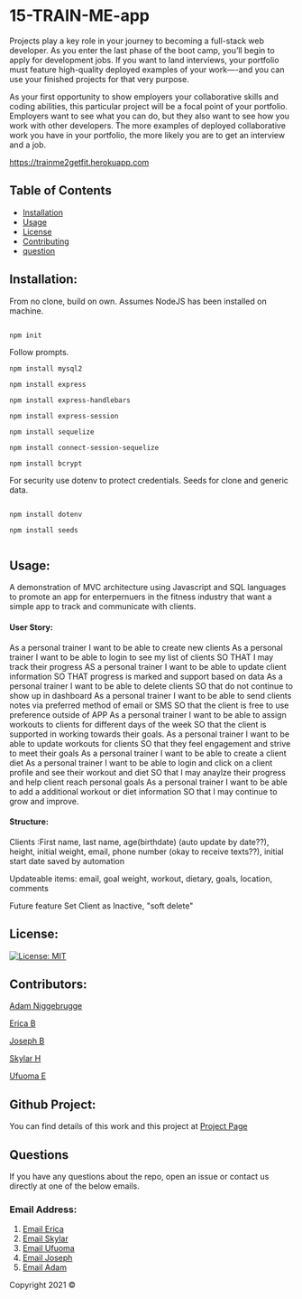 # 15-TRAIN-ME-app

Projects play a key role in your journey to becoming a full-stack web developer. As you enter the last phase of the boot camp, you’ll begin to apply for development jobs. If you want to land interviews, your portfolio must feature high-quality deployed examples of your work—-and you can use your finished projects for that very purpose.

As your first opportunity to show employers your collaborative skills and coding abilities, this particular project will be a focal point of your portfolio. Employers want to see what you can do, but they also want to see how you work with other developers. The more examples of deployed collaborative work you have in your portfolio, the more likely you are to get an interview and a job.

https://trainme2getfit.herokuapp.com

## Table of Contents 
- [Installation](#installation)
- [Usage](#usage)
- [License](#license)
- [Contributing](#contributing)
- [question](#questions)



## Installation:

From no clone, build on own. Assumes NodeJS has been installed on machine.

```

npm init

```
Follow prompts.

```
npm install mysql2

npm install express

npm install express-handlebars

npm install express-session

npm install sequelize

npm install connect-session-sequelize

npm install bcrypt

```

For security use dotenv to protect credentials. Seeds for clone and generic data.

```

npm install dotenv

npm install seeds


```

## Usage:

A demonstration of MVC architecture using Javascript and SQL languages to promote an app for enterpernuers in the fitness industry that want a simple app to track and communicate with clients.

#### User Story:

As a personal trainer I want to be able to create new clients
As a personal trainer I want to be able to login to see my list of clients
SO THAT I may track their progress
AS a personal trainer I want to be able to update client information
SO THAT progress is marked and support based on data 
As a personal trainer I want to be able to delete clients
SO that do not continue to show up in dashboard
As a personal trainer I want to be able to send clients notes via preferred method of email or SMS
SO that the client is free to use preference outside of APP
As a personal trainer I want to be able to assign workouts to clients for different days of the week
SO that the client is supported in working towards their goals.
As a personal trainer I want to be able to update workouts for clients
SO that they feel engagement and strive to meet their goals
As a personal trainer I want to be able to create a client diet
As a personal trainer I want to be able to login and click on a client profile and see their workout and diet
SO that I may anaylze their progress and help client reach personal goals
As a personal trainer I want to be able to add a additional workout or diet information
SO that I may continue to grow and improve.


#### Structure:

Clients :First name, last name, age(birthdate) (auto update by date??), height, initial weight, email, phone number (okay to receive texts??), initial start date saved by automation

Updateable items: email, goal weight, workout, dietary, goals, location, comments

Future feature Set Client as Inactive, "soft delete"
             

## License:

[![License: MIT](https://img.shields.io/badge/License-MIT-yellow.svg)](https://opensource.org/licenses/MIT)

## Contributors:
 [Adam Niggebrugge](https://github.com/adam-niggebrugge)

 [Erica B](https://github.com/unicorninvirgo)

 [Joseph B](https://github.com/Genius2k21)

 [Skylar H](https://github.com/Skylar-Harwell)

 [Ufuoma E](https://github.com/uekemike)


## Github Project:
You can find details of  this work and this project at [Project Page](https://github.com/Genius2k21/15-TrainMe2GetFit/projects/1)
            


## Questions
If you have any questions about the repo, open an issue or contact us directly at one of the below emails. 

### Email Address:

1. [Email Erica](mailto:ebaity@anologics.com)
2. [Email Skylar](mailto:randompinkerton@gmail.com)
3. [Email Ufuoma](mailto:uekemike@yahoo.com)
4. [Email Joseph](mailto:josephblake2012@yahoo.com)
5. [Email Adam](mailto:adam.niggebrugge@gmail.com)

Copyright 2021 &copy;
